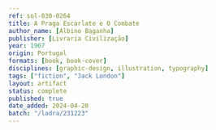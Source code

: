 ```yaml
---
ref: sol-030-0264
title: A Praga Escarlate e O Combate
author_name: [Albino Baganha]
publisher: [Livraria Civilização]
year: 1967
origin: Portugal
formats: [book, book-cover]
disciplines: [graphic-design, illustration, typography]
tags: ["fiction", "Jack London"]
layout: artifact
status: complete
published: true
date_added: 2024-04-20
batch: "/ladra/231223"
---
```

